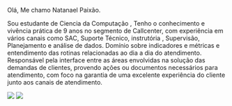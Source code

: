  Olá, Me chamo Natanael Paixão.
 
 Sou estudante de Ciencia da Computação , Tenho o conhecimento e vivência prática de 9 anos no segmento de Callcenter, com experiência em vários canais como SAC, Suporte Técnico, instrutória , Supervisão, Planejamento e análise de dados. Domínio sobre indicadores e métricas e entendimento das rotinas relacionadas ao dia a dia do atendimento. Responsável pela interface entre as áreas envolvidas na solução das demandas de clientes, provendo ações ou documentos necessários para atendimento, com foco na garantia de uma excelente experiência do cliente junto aos canais de atendimento. 
 
 
 
 <a href = "mailto:natanael.aguiarpaixao@gmail.com"><img src="https://img.shields.io/badge/-Gmail-%23333?style=for-the-badge&logo=gmail&logoColor=white" target="_blank"></a>
  <a href="https://www.linkedin.com/in/natanaelpaixao/" target="_blank"><img src="https://img.shields.io/badge/-LinkedIn-%230077B5?style=for-the-badge&logo=linkedin&logoColor=white" target="_blank"></a> 
